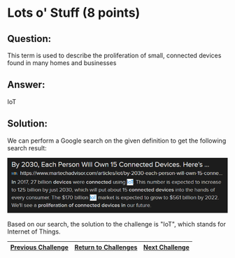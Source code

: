 # Lots o' Stuff (8 points)

## Question:

This term is used to describe the proliferation of small, connected devices found in many homes and businesses

## Answer:

IoT

## Solution:

We can perform a Google search on the given definition to get the following search result:

[![search-result.png](search-result.png)](https://duckduckgo.com/?t=ffab&q=proliferation+of+small%2C+connected+devices+found+in+many+homes+and+businesses&atb=v1-1&ia=web)

Based on our search, the solution to the challenge is "IoT", which stands for Internet of Things.

| [Previous Challenge](/Challenges/Oversee-And-Govern/5/README.md) | [Return to Challenges](/Challenges/../../../#modules) | [Next Challenge](/Challenges/Oversee-And-Govern/7/README.md) |
| :------- | :-----: | ------: |